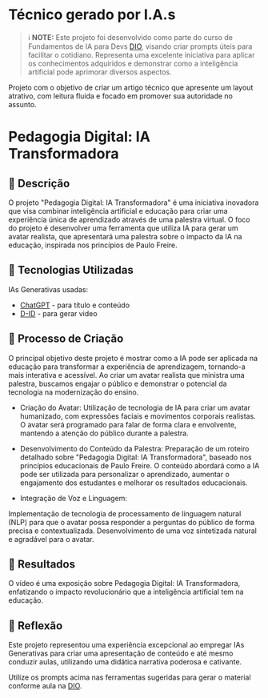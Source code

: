 # Técnico gerado por I.A.s

 > ℹ️ **NOTE:** Este projeto foi desenvolvido como parte do curso de Fundamentos de IA para Devs [DIO](https://dio.me), visando criar prompts úteis para facilitar o cotidiano. Representa uma excelente iniciativa para aplicar os conhecimentos adquiridos e demonstrar como a inteligência artificial pode aprimorar diversos aspectos.

Projeto com o objetivo de criar um artigo técnico que apresente um layout atrativo, com leitura fluída e focado em promover sua autoridade no assunto.

# Pedagogia Digital: IA Transformadora

## 📒 Descrição
O projeto "Pedagogia Digital: IA Transformadora" é uma iniciativa inovadora que visa combinar inteligência artificial e educação para criar uma experiência única de aprendizado através de uma palestra virtual. O foco do projeto é desenvolver uma ferramenta que utiliza IA para gerar um avatar realista, que apresentará uma palestra sobre o impacto da IA na educação, inspirada nos princípios de Paulo Freire.

## 🤖 Tecnologias Utilizadas
IAs Generativas usadas:

- [ChatGPT](https://chat.openai.com/) - para título e conteúdo
- [D-ID](https://www.d-id.com/) - para gerar video

## 🧐 Processo de Criação
O principal objetivo deste projeto é mostrar como a IA pode ser aplicada na educação para transformar a experiência de aprendizagem, tornando-a mais interativa e acessível. Ao criar um avatar realista que ministra uma palestra, buscamos engajar o público e demonstrar o potencial da tecnologia na modernização do ensino.

- Criação do Avatar:
Utilização de tecnologia de IA para criar um avatar humanizado, com expressões faciais e movimentos corporais realistas.
O avatar será programado para falar de forma clara e envolvente, mantendo a atenção do público durante a palestra.

- Desenvolvimento do Conteúdo da Palestra:
Preparação de um roteiro detalhado sobre "Pedagogia Digital: IA Transformadora", baseado nos princípios educacionais de Paulo Freire.
O conteúdo abordará como a IA pode ser utilizada para personalizar o aprendizado, aumentar o engajamento dos estudantes e melhorar os resultados educacionais.

- Integração de Voz e Linguagem:

Implementação de tecnologia de processamento de linguagem natural (NLP) para que o avatar possa responder a perguntas do público de forma precisa e contextualizada.
Desenvolvimento de uma voz sintetizada natural e agradável para o avatar.

## 🚀 Resultados

O vídeo é uma exposição sobre Pedagogia Digital: IA Transformadora, enfatizando o impacto revolucionário que a inteligência artificial tem na educação.

## 💭 Reflexão 

Este projeto representou uma experiência excepcional ao empregar IAs Generativas para criar uma apresentação de conteúdo e até mesmo conduzir aulas, utilizando uma didática narrativa poderosa e cativante.


Utilize os prompts acima nas ferramentas sugeridas para gerar o material conforme aula na [DIO](https://dio.me).
